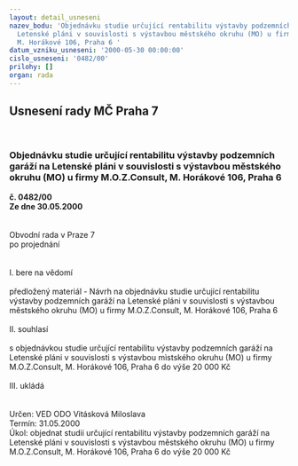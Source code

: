 ```yaml
---
layout: detail_usneseni
nazev_bodu: 'Objednávku studie určující rentabilitu výstavby podzemních garáží na
  Letenské pláni v souvislosti s výstavbou městského okruhu (MO) u firmy M.O.Z.Consult,
  M. Horákové 106, Praha 6 '
datum_vzniku_usneseni: '2000-05-30 00:00:00'
cislo_usneseni: '0482/00'
prilohy: []
organ: rada
---
```

<div id="ucUsn_pList" class="usn">
	<span><h2>Usnesení rady MČ Praha 7 </h2>
<br></span><div class="standBody">
<span><h3>Objednávku studie určující rentabilitu výstavby podzemních garáží na Letenské pláni v souvislosti s výstavbou městského okruhu (MO) u firmy M.O.Z.Consult, M. Horákové 106, Praha 6 </h3></span><div class="center">
		<strong>č. 0482/00</strong><br>
	</div>
<div class="center">
		<strong>Ze dne 30.05.2000</strong><br><br>
	</div>     <br>Obvodní rada v Praze 7<br>po projednání<br><br><br>I.	bere na vědomí<br><br> předložený materiál - Návrh na  objednávku studie určující rentabilitu výstavby podzemních garáží na Letenské pláni v souvislosti s výstavbou městského okruhu (MO) u firmy M.O.Z.Consult, M. Horákové 106, Praha 6<br><br>II.	souhlasí <br><br>s objednávkou studie určující rentabilitu výstavby podzemních garáží na Letenské pláni v souvislosti s výstavbou mìstského okruhu (MO) u firmy M.O.Z.Consult, M. Horákové 106, Praha 6 do výše 20 000 Kč<br><br>III.	ukládá <br><br> <br> Určen:	     	VED ODO Vitásková Miloslava<br>Termín: 31.05.2000<br>Úkol:	objednat studii určující rentabilitu výstavby podzemních garáží na Letenské pláni v souvislosti s výstavbou městského okruhu (MO) u firmy M.O.Z.Consult, M. Horákové 106, Praha 6 do výše 20 000 Kč<br> </div>
</div>